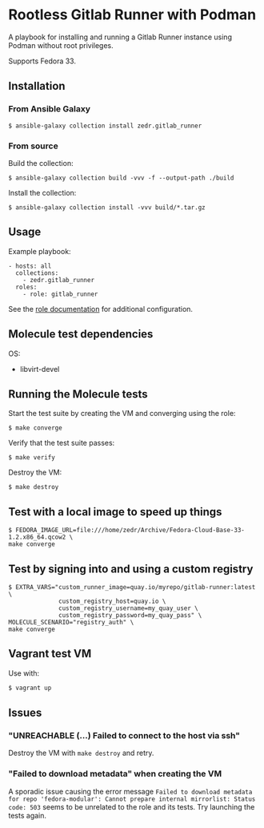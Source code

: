 # Rootless Gitlab Runner with Podman

A playbook for installing and running a Gitlab Runner instance using Podman
without root privileges.

Supports Fedora 33.

## Installation

### From Ansible Galaxy

`$ ansible-galaxy collection install zedr.gitlab_runner`

### From source

Build the collection:

`$ ansible-galaxy collection build -vvv -f --output-path ./build`

Install the collection:

`$ ansible-galaxy collection install -vvv build/*.tar.gz`

## Usage

Example playbook:

```
- hosts: all
  collections:
    - zedr.gitlab_runner
  roles:
    - role: gitlab_runner
```

See the [role documentation](roles/gitlab_runner/README.md) for additional configuration.

## Molecule test dependencies
OS:
 - libvirt-devel

## Running the Molecule tests

Start the test suite by creating the VM and converging using the role:
```
$ make converge
```

Verify that the test suite passes:
```
$ make verify
```

Destroy the VM:
```
$ make destroy
```


## Test with a local image to speed up things
```
$ FEDORA_IMAGE_URL=file:///home/zedr/Archive/Fedora-Cloud-Base-33-1.2.x86_64.qcow2 \
make converge
```

## Test by signing into and using a custom registry
```
$ EXTRA_VARS="custom_runner_image=quay.io/myrepo/gitlab-runner:latest \
              custom_registry_host=quay.io \
              custom_registry_username=my_quay_user \
              custom_registry_password=my_quay_pass" \
MOLECULE_SCENARIO="registry_auth" \
make converge
```

## Vagrant test VM

Use with:
```sh
$ vagrant up
```

## Issues

### "UNREACHABLE (...) Failed to connect to the host via ssh"

Destroy the VM with `make destroy` and retry.

### "Failed to download metadata" when creating the VM
A sporadic issue causing the error message `Failed to download metadata for repo 'fedora-modular': Cannot prepare internal mirrorlist: Status code: 503` seems to be unrelated to the role and its tests. Try launching the tests again.
